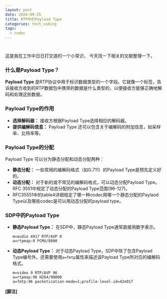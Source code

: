 ```yaml
---
layout: post
date: 2024-09-25
title: RTP中的Payload Type
categories: tech_coding
tags:
  - codec
---
```


# 
这是我在工作中日日打交道的一个小常识， 今天找一下相关的文献整理一下。

### 什么是Payload Type？
**Payload Type** 是RTP协议中用于标识数据类型的一个字段。它就像一个标签，告诉接收方收到的RTP数据包中携带的数据是什么类型的，以便接收方能够正确地解码和处理这些数据。

### Payload Type的作用
* **选择解码器：** 接收方根据Payload Type选择相应的解码器。
* **提供编解码信息：** Payload Type 还可以包含关于编解码的附加信息，如采样率、比特率等。

### Payload Type的分配
Payload Type 可以分为静态分配和动态分配两种：
* **静态分配：** 一些常用的编解码格式（如G.711）的Payload Type是预先定义好的。
* **动态分配：** 对于新的或不常见的编解码格式，可以动态分配Payload Type。RFC 3551中规定了动态分配的Payload Type范围(96-127)。
* RFC35551中的table4详细规定了哪一种codec用哪一个静态分配的Paylaod Type以及哪些codec是可以用动态分配的payload type。

### SDP中的Payload Type
* **静态Payload Type：** 在SDP中，静态Payload Type通常直接用数字表示。
    ```
    m=audio 4917 RTP/AVP 0
    a=rtpmap:0 PCMU/8000
    ```
* **动态Payload Type：** 对于动态Payload Type，SDP中除了包含Payload Type编号外，还需要使用`a=fmtp`属性来描述该Payload Type所对应的编解码格式。
    ```
    m=video 9 RTP/AVP 96
    a=rtpmap:96 H264/90000
    a=fmtp:96 packetization-mode=1;profile-level-id=42e01f
    ```

**[脚注]**
[^def1]: RFC 3550 - RTP: A Transport Protocol for Real-time Applications
[^def2]: RFC 3551 - RTP Profile for Audio and Video Conferences with Minimal Control